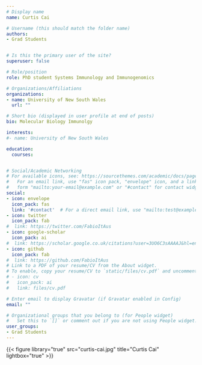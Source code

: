 ```yaml
---
# Display name
name: Curtis Cai

# Username (this should match the folder name)
authors: 
- Grad Students


# Is this the primary user of the site?
superuser: false

# Role/position
role: PhD student Systems Immunology and Immunogenomics

# Organizations/Affiliations
organizations:
- name: University of New South Wales
  url: ""

# Short bio (displayed in user profile at end of posts)
bio: Molecular Biology Immunolgy

interests: 
#- name: University of New South Wales

education:
  courses:


# Social/Academic Networking
# For available icons, see: https://sourcethemes.com/academic/docs/page-builder/#icons
#   For an email link, use "fas" icon pack, "envelope" icon, and a link in the
#   form "mailto:your-email@example.com" or "#contact" for contact widget.
social:
- icon: envelope
  icon_pack: fas
  link: '#contact'  # For a direct email link, use "mailto:test@example.org".
- icon: twitter
  icon_pack: fab
#  link: https://twitter.com/FabioItAus
- icon: google-scholar
  icon_pack: ai
#  link: https://scholar.google.co.uk/citations?user=3UO6C3sAAAAJ&hl=en
- icon: github
  icon_pack: fab
#  link: https://github.com/FabioItAus
# Link to a PDF of your resume/CV from the About widget.
# To enable, copy your resume/CV to `static/files/cv.pdf` and uncomment the lines below.
# - icon: cv
#   icon_pack: ai
#   link: files/cv.pdf

# Enter email to display Gravatar (if Gravatar enabled in Config)
email: ""

# Organizational groups that you belong to (for People widget)
#   Set this to `[]` or comment out if you are not using People widget.
user_groups:
- Grad Students
---
```

{{< figure library="true" src="curtis-cai.jpg" title="Curtis Cai" lightbox="true" >}}
